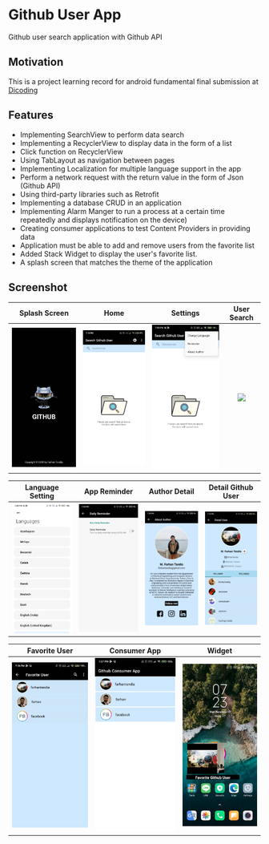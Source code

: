 # Github User App
 Github user search application with Github API 

## Motivation
This is a project learning record for android fundamental final submission at [Dicoding](https://www.dicoding.com/academies/14)

## Features
- Implementing SearchView to perform data search
- Implementing a RecyclerView to display data in the form of a list
- Click function on RecyclerView
- Using TabLayout as navigation between pages
- Implementing Localization for multiple language support in the app
- Perform a network request with the return value in the form of Json (Github API)
- Using third-party libraries such as Retrofit
- Implementing a database CRUD in an application
- Implementing Alarm Manger to run a process at a certain time repeatedly and displays notification on the device)
- Creating consumer applications to test Content Providers in providing data
- Application must be able to add  and remove  users from the favorite list
- Added Stack Widget to display the user's favorite list.
- A splash screen that matches the theme of the application

## Screenshot
Splash Screen              | Home                       | Settings                  | User Search             | 
:-------------------------:|:-------------------------:|:-------------------------:|:-------------------------:
<img src="https://github.com/farhantandia/Github-User-App/blob/main/screenshot/9.jpg" width="250"/>|<img src="https://github.com/farhantandia/Github-User-App/blob/main/screenshot/1.jpg" width="250"/>|<img src="https://github.com/farhantandia/Github-User-App/blob/main/screenshot/2.jpg" width="250"/>|<img src="https://github.com/farhantandia/blob/Github-User-App/blob/main/screenshot/10.jpg" width="250"/>

Language Setting           | App Reminder              | Author Detail             | Detail Github User       | 
:-------------------------:|:-------------------------:|:-------------------------:|:-------------------------:
<img src="https://github.com/farhantandia/Github-User-App/blob/main/screenshot/3.jpg" width="250"/>|<img src="https://github.com/farhantandia/Github-User-App/blob/main/screenshot/4.jpg" width="250"/>|<img src="https://github.com/farhantandia/Github-User-App/blob/main/screenshot/5.jpg" width="250"/>|<img src="https://github.com/farhantandia/Github-User-App/blob/main/screenshot/11.jpg" width="250"/>

Favorite User              | Consumer App              | Widget                   |
:-------------------------:|:-------------------------:|:-------------------------:
<img src="https://github.com/farhantandia/Github-User-App/blob/main/screenshot/6.jpg" width="250"/>|<img src="https://github.com/farhantandia/Github-User-App/blob/main/screenshot/7.jpg" width="250"/>|<img src="https://github.com/farhantandia/Github-User-App/blob/main/screenshot/8.jpg" width="250"/>

